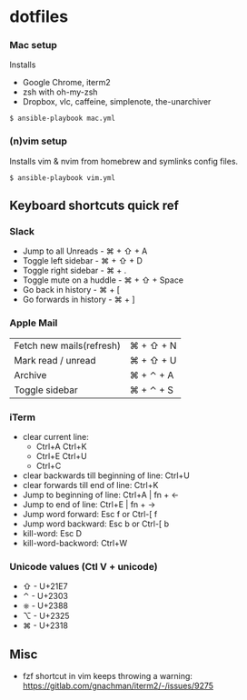 dotfiles
========

### Mac setup

Installs

- Google Chrome, iterm2
- zsh with oh-my-zsh
- Dropbox, vlc, caffeine, simplenote, the-unarchiver

```
$ ansible-playbook mac.yml
```

### (n)vim setup

Installs vim & nvim from homebrew and symlinks config files.

```
$ ansible-playbook vim.yml
```

## Keyboard shortcuts quick ref

### Slack

- Jump to all Unreads - ⌘ + ⇧ + A
- Toggle left sidebar - ⌘ + ⇧ + D
- Toggle right sidebar - ⌘ + .
- Toggle mute on a huddle - ⌘ + ⇧ + Space
- Go back in history - ⌘ + [
- Go forwards in history - ⌘ + ]

### Apple Mail
|||
|---|---|
| Fetch new mails(refresh) | ⌘ + ⇧ + N |
| Mark read / unread | ⌘ + ⇧ + U |
| Archive | ⌘ + ⌃ + A |
| Toggle sidebar | ⌘ + ⌃ + S |

### iTerm

- clear current line:
    - Ctrl+A Ctrl+K
    - Ctrl+E Ctrl+U
    - Ctrl+C
- clear backwards till beginning of line: Ctrl+U
- clear forwards till end of line: Ctrl+K
- Jump to beginning of line: Ctrl+A | fn + ←
- Jump to end of line: Ctrl+E | fn + →
- Jump word forward: Esc f or Ctrl-[ f
- Jump word backward: Esc b or Ctrl-[ b
- kill-word: Esc D
- kill-word-backword: Ctrl+W

### Unicode values (Ctl V + unicode)
- ⇧ - U+21E7
- ⌃ - U+2303
- ⎈ - U+2388
- ⌥ - U+2325
- ⌘ - U+2318

## Misc

- fzf shortcut in vim keeps throwing a warning: https://gitlab.com/gnachman/iterm2/-/issues/9275
